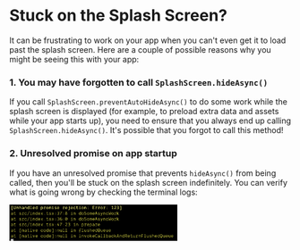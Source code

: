 # Stuck on the Splash Screen?

It can be frustrating to work on your app when you can't even get it to load past the splash screen. Here are a couple of possible reasons why you might be seeing this with your app:

### 1. You may have forgotten to call `SplashScreen.hideAsync()`

If you call `SplashScreen.preventAutoHideAsync()` to do some work while the splash screen is displayed (for example, to preload extra data and assets while your app starts up), you need to ensure that you always end up calling `SplashScreen.hideAsync()`. It's possible that you forgot to call this method!

### 2. Unresolved promise on app startup 

If you have an unresolved promise that prevents `hideAsync()` from being called, then you'll be stuck on the splash screen indefinitely. You can verify what is going wrong by checking the terminal logs: 

<img src="./assets/splash-screen-hanging/error-console.png" width="300" alt="Error Console" />
